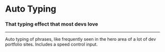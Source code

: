 # Auto Typing

### That typing effect that most devs love
---
Auto typing of phrases, like frequently seen in the hero area of a lot of dev portfolio sites. Includes a speed control input.